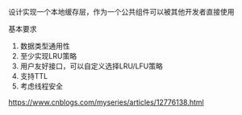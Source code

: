 设计实现一个本地缓存层，作为一个公共组件可以被其他开发者直接使用

基本要求

1. 数据类型通用性
2. 至少实现LRU策略
3. 用户友好接口，可以自定义选择LRU/LFU策略
4. 支持TTL
5. 考虑线程安全





https://www.cnblogs.com/myseries/articles/12776138.html